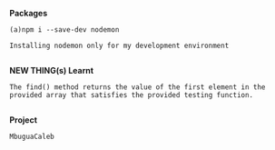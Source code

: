 **Packages**

```
(a)npm i --save-dev nodemon

Installing nodemon only for my development environment


```
**NEW THING(s) Learnt**

```
The find() method returns the value of the first element in the provided array that satisfies the provided testing function.


```
**Project**

```
MbuguaCaleb

```
